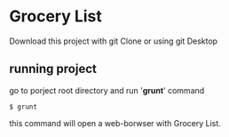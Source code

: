 # Grocery List
Download this project with git Clone or using git Desktop

## running project

go to porject root directory and run '**grunt**' command

```
$ grunt
```

this command will open a web-borwser with Grocery List.